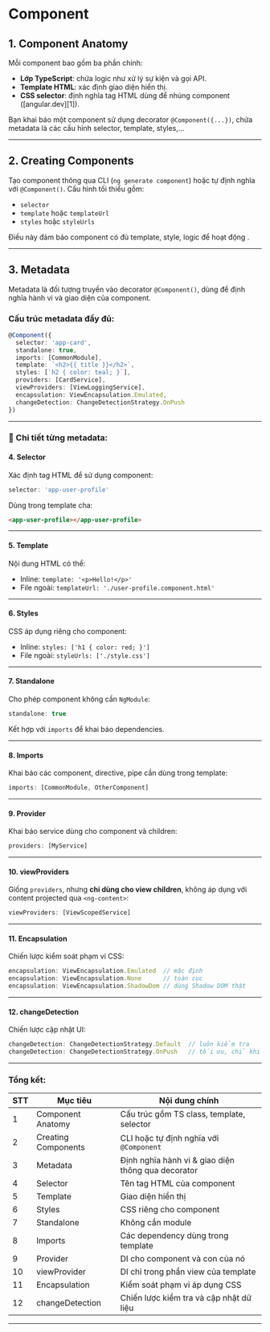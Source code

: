 # Component

## 1. Component Anatomy

Mỗi component bao gồm ba phần chính:

* **Lớp TypeScript**: chứa logic như xử lý sự kiện và gọi API.
* **Template HTML**: xác định giao diện hiển thị.
* **CSS selector**: định nghĩa tag HTML dùng để nhúng component (\[angular.dev]\[1]).

Bạn khai báo một component sử dụng decorator `@Component({...})`, chứa metadata là các cấu hình selector, template, styles,...

---

## 2. Creating Components

Tạo component thông qua CLI (`ng generate component`) hoặc tự định nghĩa với `@Component()`. Cấu hình tối thiểu gồm:

* `selector`
* `template` hoặc `templateUrl`
* `styles` hoặc `styleUrls`

Điều này đảm bảo component có đủ template, style, logic để hoạt động .

---

## 3. Metadata

Metadata là đối tượng truyền vào decorator `@Component()`, dùng để định nghĩa hành vi và giao diện của component.

### Cấu trúc metadata đầy đủ:

```ts
@Component({
  selector: 'app-card',
  standalone: true,
  imports: [CommonModule],
  template: `<h2>{{ title }}</h2>`,
  styles: [`h2 { color: teal; }`],
  providers: [CardService],
  viewProviders: [ViewLoggingService],
  encapsulation: ViewEncapsulation.Emulated,
  changeDetection: ChangeDetectionStrategy.OnPush
})
```

---

### 📌 Chi tiết từng metadata:

#### 4. Selector

Xác định tag HTML để sử dụng component:

```ts
selector: 'app-user-profile'
```

Dùng trong template cha:

```html
<app-user-profile></app-user-profile>
```

---

#### 5. Template

Nội dung HTML có thể:

* Inline: `template: '<p>Hello!</p>'`
* File ngoài: `templateUrl: './user-profile.component.html'`

---

#### 6. Styles

CSS áp dụng riêng cho component:

* Inline: `styles: ['h1 { color: red; }']`
* File ngoài: `styleUrls: ['./style.css']`

---

#### 7. Standalone

Cho phép component không cần `NgModule`:

```ts
standalone: true
```

Kết hợp với `imports` để khai báo dependencies.

---

#### 8. Imports

Khai báo các component, directive, pipe cần dùng trong template:

```ts
imports: [CommonModule, OtherComponent]
```

---

#### 9. Provider

Khai báo service dùng cho component và children:

```ts
providers: [MyService]
```

---

#### 10. viewProviders

Giống `providers`, nhưng **chỉ dùng cho view children**, không áp dụng với content projected qua `<ng-content>`:

```ts
viewProviders: [ViewScopedService]
```

---

#### 11. Encapsulation

Chiến lược kiểm soát phạm vi CSS:

```ts
encapsulation: ViewEncapsulation.Emulated  // mặc định
encapsulation: ViewEncapsulation.None      // toàn cục
encapsulation: ViewEncapsulation.ShadowDom // dùng Shadow DOM thật
```

---

#### 12. changeDetection

Chiến lược cập nhật UI:

```ts
changeDetection: ChangeDetectionStrategy.Default  // luôn kiểm tra
changeDetection: ChangeDetectionStrategy.OnPush   // tối ưu, chỉ khi input thay đổi
```

---

### Tổng kết:

| STT | Mục tiêu            | Nội dung chính                                     |
| --- | ------------------- | -------------------------------------------------- |
| 1   | Component Anatomy   | Cấu trúc gồm TS class, template, selector          |
| 2   | Creating Components | CLI hoặc tự định nghĩa với `@Component`            |
| 3   | Metadata            | Định nghĩa hành vi & giao diện thông qua decorator |
| 4   | Selector            | Tên tag HTML của component                         |
| 5   | Template            | Giao diện hiển thị                                 |
| 6   | Styles              | CSS riêng cho component                            |
| 7   | Standalone          | Không cần module                                   |
| 8   | Imports             | Các dependency dùng trong template                 |
| 9   | Provider            | DI cho component và con của nó                     |
| 10  | viewProvider        | DI chỉ trong phần view của template                |
| 11  | Encapsulation       | Kiểm soát phạm vi áp dụng CSS                      |
| 12  | changeDetection     | Chiến lược kiểm tra và cập nhật dữ liệu            |

---

